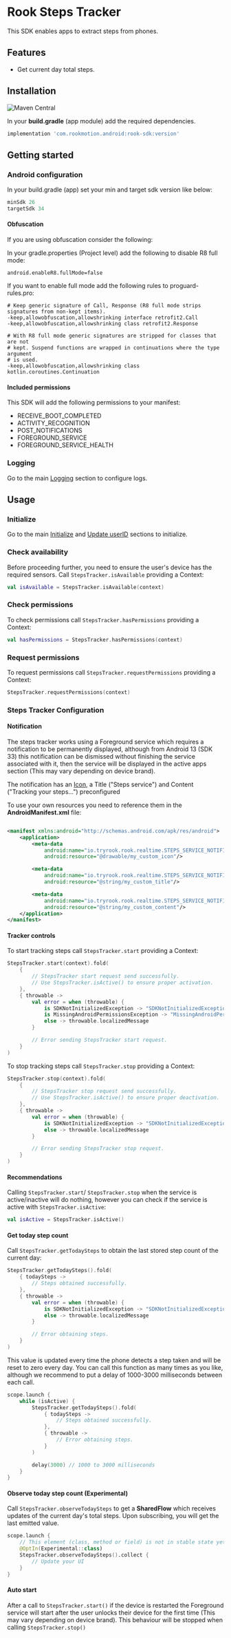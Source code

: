 # Rook Steps Tracker

This SDK enables apps to extract steps from phones.

## Features

* Get current day total steps.

## Installation

![Maven Central](https://img.shields.io/maven-central/v/com.rookmotion.android/rook-sdk?style=for-the-badge&logo=gradle&label=maven&color=7200F7)

In your **build.gradle** (app module) add the required dependencies.

```groovy
implementation 'com.rookmotion.android:rook-sdk:version'
```

## Getting started

### Android configuration

In your build.gradle (app) set your min and target sdk version like below:

```groovy
minSdk 26
targetSdk 34
```

#### Obfuscation

If you are using obfuscation consider the following:

In your gradle.properties (Project level) add the following to disable R8 full mode:

```properties
android.enableR8.fullMode=false
```

If you want to enable full mode add the following rules to proguard-rules.pro:

```text
# Keep generic signature of Call, Response (R8 full mode strips signatures from non-kept items).
-keep,allowobfuscation,allowshrinking interface retrofit2.Call
-keep,allowobfuscation,allowshrinking class retrofit2.Response

# With R8 full mode generic signatures are stripped for classes that are not
# kept. Suspend functions are wrapped in continuations where the type argument
# is used.
-keep,allowobfuscation,allowshrinking class kotlin.coroutines.Continuation
```

#### Included permissions

This SDK will add the following permissions to your manifest:

* RECEIVE_BOOT_COMPLETED
* ACTIVITY_RECOGNITION
* POST_NOTIFICATIONS
* FOREGROUND_SERVICE
* FOREGROUND_SERVICE_HEALTH

### Logging

Go to the main [Logging](README.md#logging) section to configure logs.

## Usage

### Initialize

Go to the main [Initialize](README.md#initialize) and [Update userID](README.md#update-userid) sections to initialize.

### Check availability

Before proceeding further, you need to ensure the user's device has the required sensors.
Call `StepsTracker.isAvailable` providing a Context:

```kotlin
val isAvailable = StepsTracker.isAvailable(context)
```

### Check permissions

To check permissions call `StepsTracker.hasPermissions` providing a Context:

```kotlin
val hasPermissions = StepsTracker.hasPermissions(context)
```

### Request permissions

To request permissions call `StepsTracker.requestPermissions` providing a Context:

```kotlin
StepsTracker.requestPermissions(context)
```

### Steps Tracker Configuration

#### Notification

The steps tracker works using a Foreground service which requires a notification to be permanently displayed, although
from Android 13 (SDK 33) this notification can be dismissed without finishing the service associated with it, then the
service will be displayed in the active apps section (This may vary depending on device brand).

The notification has
an [Icon](https://fonts.google.com/icons?selected=Material%20Symbols%20Rounded%3Adirections_walk%3AFILL%400%3Bwght%40400%3BGRAD%400%3Bopsz%4024),
a Title ("Steps service") and Content ("Tracking your steps…") preconfigured

To use your own resources you need to reference them in the **AndroidManifest.xml** file:

```xml

<manifest xmlns:android="http://schemas.android.com/apk/res/android">
    <application>
        <meta-data
            android:name="io.tryrook.rook.realtime.STEPS_SERVICE_NOTIFICATION_ICON"
            android:resource="@drawable/my_custom_icon"/>

        <meta-data
            android:name="io.tryrook.rook.realtime.STEPS_SERVICE_NOTIFICATION_TITLE"
            android:resource="@string/my_custom_title"/>

        <meta-data
            android:name="io.tryrook.rook.realtime.STEPS_SERVICE_NOTIFICATION_CONTENT"
            android:resource="@string/my_custom_content"/>
    </application>
</manifest>
```

#### Tracker controls

To start tracking steps call `StepsTracker.start` providing a Context:

```kotlin
StepsTracker.start(context).fold(
    {
        // StepsTracker start request send successfully. 
        // Use StepsTracker.isActive() to ensure proper activation.
    },
    { throwable ->
        val error = when (throwable) {
            is SDKNotInitializedException -> "SDKNotInitializedException: ${throwable.message}"
            is MissingAndroidPermissionsException -> "MissingAndroidPermissionsException: ${throwable.message}"
            else -> throwable.localizedMessage
        }

        // Error sending StepsTracker start request. 
    }
)
```

To stop tracking steps call `StepsTracker.stop` providing a Context:

```kotlin
StepsTracker.stop(context).fold(
    {
        // StepsTracker stop request send successfully. 
        // Use StepsTracker.isActive() to ensure proper deactivation.
    },
    { throwable ->
        val error = when (throwable) {
            is SDKNotInitializedException -> "SDKNotInitializedException: ${throwable.message}"
            else -> throwable.localizedMessage
        }

        // Error sending StepsTracker stop request. 
    }
)
```

#### Recommendations

Calling `StepsTracker.start`/ `StepsTracker.stop` when the service is active/inactive will do nothing, however you can
check if the service is active with `StepsTracker.isActive`:

```kotlin
val isActive = StepsTracker.isActive()
```

#### Get today step count

Call `StepsTracker.getTodaySteps` to obtain the last stored step count of the current day:

```kotlin
StepsTracker.getTodaySteps().fold(
    { todaySteps ->
        // Steps obtained successfully.
    },
    { throwable ->
        val error = when (throwable) {
            is SDKNotInitializedException -> "SDKNotInitializedException: ${throwable.message}"
            else -> throwable.localizedMessage
        }

        // Error obtaining steps.
    }
)
```

This value is updated every time the phone detects a step taken and will be reset to zero every day. You can call this
function as many times as you like, although we recommend to put a delay of 1000-3000 milliseconds between each call.

```kotlin
scope.launch {
    while (isActive) {
        StepsTracker.getTodaySteps().fold(
            { todaySteps ->
                // Steps obtained successfully.
            },
            { throwable ->
                // Error obtaining steps.
            }
        )

        delay(3000) // 1000 to 3000 milliseconds
    }
}
```

#### Observe today step count (Experimental)

Call `StepsTracker.observeTodaySteps` to get a **SharedFlow** which receives updates of the current day's total steps.
Upon
subscribing, you will get the last emitted value.

```kotlin
scope.launch {
    // This element (class, method or field) is not in stable state yet. It may be renamed, changed or even removed in a future version.
    @OptIn(Experimental::class)
    StepsTracker.observeTodaySteps().collect {
        // Update your UI
    }
}
```

#### Auto start

After a call to `StepsTracker.start()` if the device is restarted the Foreground service will start after the user
unlocks their device for the first time (This may vary depending on device brand). This behaviour will be stopped when
calling `StepsTracker.stop()`
